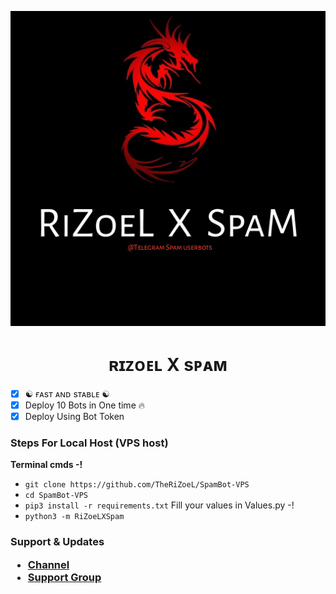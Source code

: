 <p align="center">
  <img src="./resources/logo.jpg" alt="BOT-SPAM Logo">
</p>
<h1 align="center">
  <b>ʀɪᴢᴏᴇʟ X sᴘᴀᴍ</b>
</h1>

- [x] ☯︎ ғᴀsᴛ ᴀɴᴅ sᴛᴀʙʟᴇ ☯︎
- [x] Deploy 10 Bots in One time 🔥
- [x] Deploy Using Bot Token 

<h3> Steps For Local Host (VPS host) </h3>

 <b> Terminal cmds -! </b>

- `git clone https://github.com/TheRiZoeL/SpamBot-VPS`
- `cd SpamBot-VPS`
- `pip3 install -r requirements.txt`
Fill your values in Values.py -!
- `python3 -m RiZoeLXSpam`


<h3> Support & Updates </he>

* [Channel](https://t.me/RiZoeLX)
* [Support Group](https://t.me/DNHcHELL)
